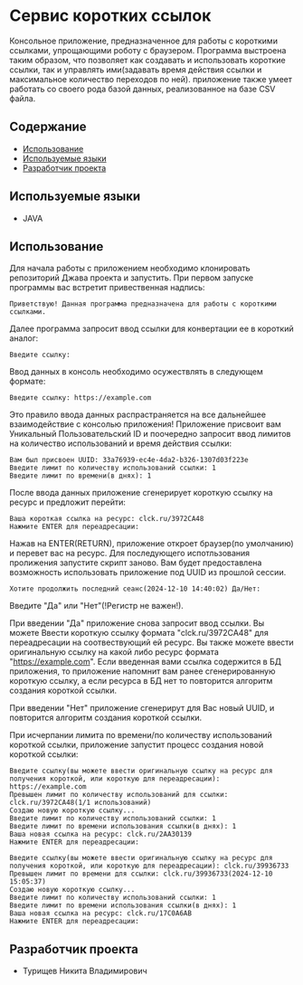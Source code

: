 # Сервис коротких ссылок
Консольное приложение, предназначенное для работы с короткими ссылками, упрощающими роботу с браузером. Программа выстроена таким образом, что позволяет как создавать и использовать короткие ссылки, так и управлять ими(задавать время действия ссылки и максимальное количество переходов по ней). приложение также умеет работать со своего рода базой данных, реализованное на базе CSV файла.
## Содержание
* [Использование](#использование)
* [Используемые языки](#используемые-языки)
* [Разработчик проекта](#разработчик-проекта)
## Используемые языки
* JAVA
## Использование
Для начала работы с приложением необходимо клонировать репозиторий Джава проекта и запустить.
При первом запуске программы вас встретит привественная надпись:
```
Приветствую! Данная программа предназначена для работы с короткими ссылками.
```
Далее программа запросит ввод ссылки для конвертации ее в короткий аналог:
```
Введите ссылку: 
```
Ввод данных в консоль необходимо осужествлять в следующем формате:
```
Введите ссылку: https://example.com
```
Это правило ввода данных распрастраняется на все дальнейшее взаимодействие с консолью приложения!
Приложение присвоит вам Уникальный Пользовательский ID и поочередно запросит ввод лимитов на количество использований и время действия ссылки:
```
Вам был присвоен UUID: 33a76939-ec4e-4da2-b326-1307d03f223e
Введите лимит по количеству использований ссылки: 1
Введите лимит по времени(в днях): 1
```
После ввода данных приложение сгенерирует короткую ссылку на ресурс и предложит перейти:
```
Ваша короткая ссылка на ресурс: clck.ru/3972CA48
Нажмите ENTER для переадресации: 
```
Нажав на ENTER(RETURN), приложение откроет браузер(по умолчанию) и перевет вас на ресурс.
Для последующего испотльзования пролижения запустите скрипт заново. Вам будет предоставлена возможность использовать приложение под UUID из прошлой сессии.
```
Хотите продолжить последний сеанс(2024-12-10 14:40:02) Да/Нет:
```
Введите "Да" или "Нет"(!Регистр не важен!).

При введении "Да" приложение снова запросит ввод ссылки. Вы можете Ввести короткую ссылку формата "clck.ru/3972CA48" для переадресации на соотвествующий ей ресурс. Вы также можете ввести оригинальную ссылку на какой либо ресурс формата "https://example.com". Если введенная вами ссылка содержится в БД приложения, то приложение напомнит вам ранее сгенерированную короткую ссылку, а если ресурса в БД нет то повторится алгоритм создания короткой ссылки.

При введении "Нет" приложение сгенерирут для Вас новый UUID, и повторится алгоритм создания короткой ссылки.

При исчерпании лимита по времени/по количеству использований короткой ссылки, приложение запустит процесс создания новой короткой ссылки:
```
Введите ссылку(вы можете ввести оригинальную ссылку на ресурс для получения короткой, или короткую для переадресации): https://example.com
Превышен лимит по количеству использований для ссылки: clck.ru/3972CA48(1/1 использований)
Создаю новую короткую ссылку...
Введите лимит по количеству использований ссылки: 1
Введите лимит по времени использования ссылки(в днях): 1
Ваша новая ссылка на ресурс: clck.ru/2AA30139
Нажмите ENTER для переадресации: 
```
```
Введите ссылку(вы можете ввести оригинальную ссылку на ресурс для получения короткой, или короткую для переадресации): clck.ru/39936733
Превышен лимит по времени для ссылки: clck.ru/39936733(2024-12-10 15:05:37)
Создаю новую короткую ссылку...
Введите лимит по количеству использований ссылки: 1
Введите лимит по времени использования ссылки(в днях): 1
Ваша новая ссылка на ресурс: clck.ru/17C0A6AB
Нажмите ENTER для переадресации: 
```
## Разработчик проекта
* Турищев Никита Владимирович





